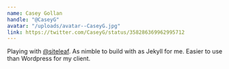 ```yaml
---
name: Casey Gollan
handle: "@CaseyG"
avatar: "/uploads/avatar--CaseyG.jpg"
link: https://twitter.com/CaseyG/status/358286369962995712
---
```


Playing with [@siteleaf](https://twitter.com/siteleaf). As nimble to build with as Jekyll for me. Easier to use than Wordpress for my client.
